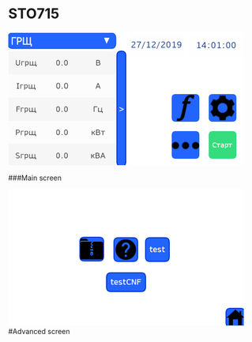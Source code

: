 # STO715


![alt text](https://github.com/AlekssGit/STO715/blob/master/Screens/Main.png "Main screen")

###Main screen


![alt text](https://github.com/AlekssGit/STO715/blob/master/Screens/Advanced.png)
#Advanced screen
